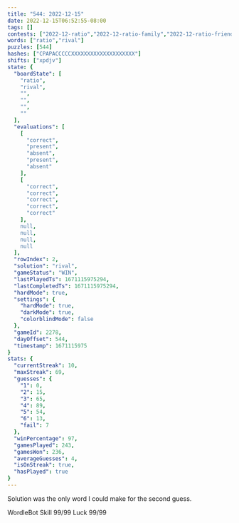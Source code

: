 ```yaml
---
title: "544: 2022-12-15"
date: 2022-12-15T06:52:55-08:00
tags: []
contests: ["2022-12-ratio","2022-12-ratio-family","2022-12-ratio-friends"]
words: ["ratio","rival"]
puzzles: [544]
hashes: ["CPAPACCCCCXXXXXXXXXXXXXXXXXXXX"]
shifts: ["xpdjv"]
state: {
  "boardState": [
    "ratio",
    "rival",
    "",
    "",
    "",
    ""
  ],
  "evaluations": [
    [
      "correct",
      "present",
      "absent",
      "present",
      "absent"
    ],
    [
      "correct",
      "correct",
      "correct",
      "correct",
      "correct"
    ],
    null,
    null,
    null,
    null
  ],
  "rowIndex": 2,
  "solution": "rival",
  "gameStatus": "WIN",
  "lastPlayedTs": 1671115975294,
  "lastCompletedTs": 1671115975294,
  "hardMode": true,
  "settings": {
    "hardMode": true,
    "darkMode": true,
    "colorblindMode": false
  },
  "gameId": 2278,
  "dayOffset": 544,
  "timestamp": 1671115975
}
stats: {
  "currentStreak": 10,
  "maxStreak": 69,
  "guesses": {
    "1": 0,
    "2": 15,
    "3": 65,
    "4": 89,
    "5": 54,
    "6": 13,
    "fail": 7
  },
  "winPercentage": 97,
  "gamesPlayed": 243,
  "gamesWon": 236,
  "averageGuesses": 4,
  "isOnStreak": true,
  "hasPlayed": true
}
---
```

<!-- more -->
Solution was the only word I could make for the second guess.

WordleBot
Skill 99/99
Luck 99/99
